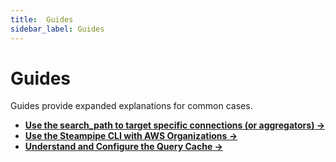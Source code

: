 ```yaml
---
title:  Guides
sidebar_label: Guides
---
```


# Guides

Guides provide expanded explanations for common cases.

- **[Use the search_path to target specific connections (or aggregators) →](guides/search-path)**
- **[Use the Steampipe CLI with AWS Organizations →](guides/aws-orgs)**
- **[Understand and Configure the Query Cache →](guides/caching)**